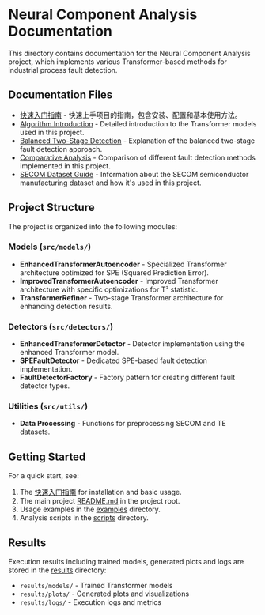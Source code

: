 # Neural Component Analysis Documentation

This directory contains documentation for the Neural Component Analysis project, which implements various Transformer-based methods for industrial process fault detection.

## Documentation Files

- [快速入门指南](getting_started.md) - 快速上手项目的指南，包含安装、配置和基本使用方法。
- [Algorithm Introduction](algo_intro.md) - Detailed introduction to the Transformer models used in this project.
- [Balanced Two-Stage Detection](balance-twostage.md) - Explanation of the balanced two-stage fault detection approach.
- [Comparative Analysis](README_COMPARISON.md) - Comparison of different fault detection methods implemented in this project.
- [SECOM Dataset Guide](README_SECOM.md) - Information about the SECOM semiconductor manufacturing dataset and how it's used in this project.

## Project Structure

The project is organized into the following modules:

### Models (`src/models/`)

- **EnhancedTransformerAutoencoder** - Specialized Transformer architecture optimized for SPE (Squared Prediction Error).
- **ImprovedTransformerAutoencoder** - Improved Transformer architecture with specific optimizations for T² statistic.
- **TransformerRefiner** - Two-stage Transformer architecture for enhancing detection results.

### Detectors (`src/detectors/`)

- **EnhancedTransformerDetector** - Detector implementation using the enhanced Transformer model.
- **SPEFaultDetector** - Dedicated SPE-based fault detection implementation.
- **FaultDetectorFactory** - Factory pattern for creating different fault detector types.

### Utilities (`src/utils/`)

- **Data Processing** - Functions for preprocessing SECOM and TE datasets.

## Getting Started

For a quick start, see:

1. The [快速入门指南](getting_started.md) for installation and basic usage.
2. The main project [README.md](../README.md) in the project root.
3. Usage examples in the [examples](../examples/) directory.
4. Analysis scripts in the [scripts](../scripts/) directory.

## Results

Execution results including trained models, generated plots and logs are stored in the [results](../results/) directory:

- `results/models/` - Trained Transformer models
- `results/plots/` - Generated plots and visualizations
- `results/logs/` - Execution logs and metrics 